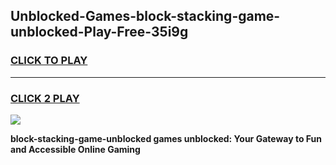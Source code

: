 
## Unblocked-Games-block-stacking-game-unblocked-Play-Free-35i9g
<h3>
<a href="https://premium76.site?title=block-stacking-game-unblocked&ref=17A">CLICK TO PLAY</a></h3>
<hr>

<h3>
<a href="https://premium76.site?title=block-stacking-game-unblocked&ref=17A">CLICK 2 PLAY</a>
  
</h3>

<a href="https://premium76.site?title=block-stacking-game-unblocked&ref=17A"><img src="https://clearcache.store/games.png"></a>


**block-stacking-game-unblocked games unblocked: Your Gateway to Fun and Accessible Online Gaming**
